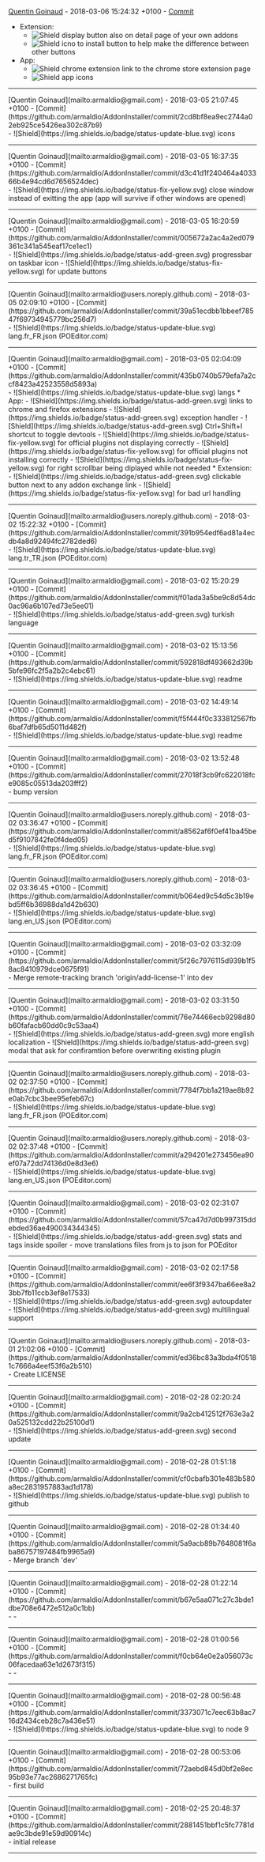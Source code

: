 [Quentin Goinaud](mailto:armaldio@gmail.com) - 2018-03-06 15:24:32 +0100 - [Commit](https://github.com/armaldio/AddonInstaller/commit/b5866e1e6461984b79f80f9159bfc6cb42cff42e)
<br>
* Extension: 
	- ![Shield](https://img.shields.io/badge/status-fix-yellow.svg) display button also on detail page of your own addons
	- ![Shield](https://img.shields.io/badge/status-add-green.svg) icno to install button to help make the difference between other buttons
* App:
	- ![Shield](https://img.shields.io/badge/status-add-green.svg) chrome extension link to the chrome store extension page
	- ![Shield](https://img.shields.io/badge/status-update-blue.svg) app icons

<hr>
[Quentin Goinaud](mailto:armaldio@gmail.com) - 2018-03-05 21:07:45 +0100 - [Commit](https://github.com/armaldio/AddonInstaller/commit/2cd8bf8ea9ec2744a02eb925ce5426ea302c87b9)
<br>
- ![Shield](https://img.shields.io/badge/status-update-blue.svg) icons

<hr>
[Quentin Goinaud](mailto:armaldio@gmail.com) - 2018-03-05 16:37:35 +0100 - [Commit](https://github.com/armaldio/AddonInstaller/commit/d3c41d1f240464a403366b4e94cd6d7656524dec)
<br>
- ![Shield](https://img.shields.io/badge/status-fix-yellow.svg) close window instead of exitting the app (app will survive if other windows are opened)

<hr>
[Quentin Goinaud](mailto:armaldio@gmail.com) - 2018-03-05 16:20:59 +0100 - [Commit](https://github.com/armaldio/AddonInstaller/commit/005672a2ac4a2ed079361c341a545eaf17ce1ec1)
<br>
- ![Shield](https://img.shields.io/badge/status-add-green.svg) progressbar on taskbar icon
- ![Shield](https://img.shields.io/badge/status-fix-yellow.svg) for update buttons

<hr>
[Quentin Goinaud](mailto:armaldio@users.noreply.github.com) - 2018-03-05 02:09:10 +0100 - [Commit](https://github.com/armaldio/AddonInstaller/commit/39a51ecdbb1bbeef78547f69734945779bc256d7)
<br>
- ![Shield](https://img.shields.io/badge/status-update-blue.svg) lang.fr_FR.json (POEditor.com)

<hr>
[Quentin Goinaud](mailto:armaldio@gmail.com) - 2018-03-05 02:04:09 +0100 - [Commit](https://github.com/armaldio/AddonInstaller/commit/435b0740b579efa7a2ccf8423a42523558d5893a)
<br>
- ![Shield](https://img.shields.io/badge/status-update-blue.svg) langs
* App:
	- ![Shield](https://img.shields.io/badge/status-add-green.svg) links to chrome and firefox extensions
	- ![Shield](https://img.shields.io/badge/status-add-green.svg) exception handler
	- ![Shield](https://img.shields.io/badge/status-add-green.svg) Ctrl+Shift+I shortcut to toggle devtools
	- ![Shield](https://img.shields.io/badge/status-fix-yellow.svg) for official plugins not displaying correctly
	- ![Shield](https://img.shields.io/badge/status-fix-yellow.svg) for official plugins not installing correctly
	- ![Shield](https://img.shields.io/badge/status-fix-yellow.svg) for right scrollbar being diplayed while not needed
* Extension:
	- ![Shield](https://img.shields.io/badge/status-add-green.svg) clickable button next to any addon exchange link
	- ![Shield](https://img.shields.io/badge/status-fix-yellow.svg) for bad url handling

<hr>
[Quentin Goinaud](mailto:armaldio@users.noreply.github.com) - 2018-03-02 15:22:32 +0100 - [Commit](https://github.com/armaldio/AddonInstaller/commit/391b954edf6ad81a4ecdb4a8d92494fc2782ded6)
<br>
- ![Shield](https://img.shields.io/badge/status-update-blue.svg) lang.tr_TR.json (POEditor.com)

<hr>
[Quentin Goinaud](mailto:armaldio@gmail.com) - 2018-03-02 15:20:29 +0100 - [Commit](https://github.com/armaldio/AddonInstaller/commit/f01ada3a5be9c8d54dc0ac96a6b107ed73e5ee01)
<br>
- ![Shield](https://img.shields.io/badge/status-add-green.svg) turkish language

<hr>
[Quentin Goinaud](mailto:armaldio@gmail.com) - 2018-03-02 15:13:56 +0100 - [Commit](https://github.com/armaldio/AddonInstaller/commit/592818df493662d39b5bfe96fc2f5a2b2c4ebc61)
<br>
- ![Shield](https://img.shields.io/badge/status-update-blue.svg) readme

<hr>
[Quentin Goinaud](mailto:armaldio@gmail.com) - 2018-03-02 14:49:14 +0100 - [Commit](https://github.com/armaldio/AddonInstaller/commit/f5f444f0c333812567fb6baf7dfb65d5011d482f)
<br>
- ![Shield](https://img.shields.io/badge/status-update-blue.svg) readme

<hr>
[Quentin Goinaud](mailto:armaldio@gmail.com) - 2018-03-02 13:52:48 +0100 - [Commit](https://github.com/armaldio/AddonInstaller/commit/27018f3cb9fc622018fce9085c05513da203fff2)
<br>
- bump version

<hr>
[Quentin Goinaud](mailto:armaldio@users.noreply.github.com) - 2018-03-02 03:36:47 +0100 - [Commit](https://github.com/armaldio/AddonInstaller/commit/a8562af6f0ef41ba45bed5f9107842fe0f4ded05)
<br>
- ![Shield](https://img.shields.io/badge/status-update-blue.svg) lang.fr_FR.json (POEditor.com)

<hr>
[Quentin Goinaud](mailto:armaldio@users.noreply.github.com) - 2018-03-02 03:36:45 +0100 - [Commit](https://github.com/armaldio/AddonInstaller/commit/b064ed9c54d5c3b19ebd5ff6b36988da1d42b630)
<br>
- ![Shield](https://img.shields.io/badge/status-update-blue.svg) lang.en_US.json (POEditor.com)

<hr>
[Quentin Goinaud](mailto:armaldio@gmail.com) - 2018-03-02 03:32:09 +0100 - [Commit](https://github.com/armaldio/AddonInstaller/commit/5f26c7976115d939b1f58ac8410979dce0675f91)
<br>
- Merge remote-tracking branch 'origin/add-license-1' into dev

<hr>
[Quentin Goinaud](mailto:armaldio@gmail.com) - 2018-03-02 03:31:50 +0100 - [Commit](https://github.com/armaldio/AddonInstaller/commit/76e74466ecb9298d80b60fafacb60dd0c9c53aa4)
<br>
- ![Shield](https://img.shields.io/badge/status-add-green.svg) more english localization
- ![Shield](https://img.shields.io/badge/status-add-green.svg) modal that ask for confiramtion before overwriting existing plugin

<hr>
[Quentin Goinaud](mailto:armaldio@users.noreply.github.com) - 2018-03-02 02:37:50 +0100 - [Commit](https://github.com/armaldio/AddonInstaller/commit/7784f7bb1a219ae8b92e0ab7cbc3bee95efeb67c)
<br>
- ![Shield](https://img.shields.io/badge/status-update-blue.svg) lang.fr_FR.json (POEditor.com)

<hr>
[Quentin Goinaud](mailto:armaldio@users.noreply.github.com) - 2018-03-02 02:37:48 +0100 - [Commit](https://github.com/armaldio/AddonInstaller/commit/a294201e273456ea90ef07a72dd74136d0e8d3e6)
<br>
- ![Shield](https://img.shields.io/badge/status-update-blue.svg) lang.en_US.json (POEditor.com)

<hr>
[Quentin Goinaud](mailto:armaldio@gmail.com) - 2018-03-02 02:31:07 +0100 - [Commit](https://github.com/armaldio/AddonInstaller/commit/57ca47d7d0b997315ddebded36ae490034344345)
<br>
- ![Shield](https://img.shields.io/badge/status-add-green.svg) stats and tags inside spoiler
- move translations files from js to json for POEditor

<hr>
[Quentin Goinaud](mailto:armaldio@gmail.com) - 2018-03-02 02:17:58 +0100 - [Commit](https://github.com/armaldio/AddonInstaller/commit/ee6f3f9347ba66ee8a23bb7fb11ccb3ef8e17533)
<br>
- ![Shield](https://img.shields.io/badge/status-add-green.svg) autoupdater
- ![Shield](https://img.shields.io/badge/status-add-green.svg) multilingual support

<hr>
[Quentin Goinaud](mailto:armaldio@users.noreply.github.com) - 2018-03-01 21:02:06 +0100 - [Commit](https://github.com/armaldio/AddonInstaller/commit/ed36bc83a3bda4f05181c7666a4eef53f6a2b510)
<br>
- Create LICENSE

<hr>
[Quentin Goinaud](mailto:armaldio@gmail.com) - 2018-02-28 02:20:24 +0100 - [Commit](https://github.com/armaldio/AddonInstaller/commit/9a2cb412512f763e3a20a525132cdd22b25100d1)
<br>
- ![Shield](https://img.shields.io/badge/status-add-green.svg) second update

<hr>
[Quentin Goinaud](mailto:armaldio@gmail.com) - 2018-02-28 01:51:18 +0100 - [Commit](https://github.com/armaldio/AddonInstaller/commit/cf0cbafb301e483b580a8ec2831957883ad1d178)
<br>
- ![Shield](https://img.shields.io/badge/status-update-blue.svg) publish to github

<hr>
[Quentin Goinaud](mailto:armaldio@gmail.com) - 2018-02-28 01:34:40 +0100 - [Commit](https://github.com/armaldio/AddonInstaller/commit/5a9acb89b7648081f6aba86757197484fb9965a9)
<br>
- Merge branch 'dev'

<hr>
[Quentin Goinaud](mailto:armaldio@gmail.com) - 2018-02-28 01:22:14 +0100 - [Commit](https://github.com/armaldio/AddonInstaller/commit/b67e5aa071c27c3bde1dbe708e6472e512a0c1bb)
<br>
- -

<hr>
[Quentin Goinaud](mailto:armaldio@gmail.com) - 2018-02-28 01:00:56 +0100 - [Commit](https://github.com/armaldio/AddonInstaller/commit/f0cb64e0e2a056073c06facedaa63e1d2673f315)
<br>
- -

<hr>
[Quentin Goinaud](mailto:armaldio@gmail.com) - 2018-02-28 00:56:48 +0100 - [Commit](https://github.com/armaldio/AddonInstaller/commit/3373071c7eec63b8ac716d2434ceb28c7a436e51)
<br>
- ![Shield](https://img.shields.io/badge/status-update-blue.svg) to node 9

<hr>
[Quentin Goinaud](mailto:armaldio@gmail.com) - 2018-02-28 00:53:06 +0100 - [Commit](https://github.com/armaldio/AddonInstaller/commit/72aebd845d0bf2e8ec95b93e77ac2686271765fc)
<br>
- first build

<hr>
[Quentin Goinaud](mailto:armaldio@gmail.com) - 2018-02-25 20:48:37 +0100 - [Commit](https://github.com/armaldio/AddonInstaller/commit/2881451bbf1c5fc7781dae9c3bde91e59d90914c)
<br>
- initial release

<hr>
